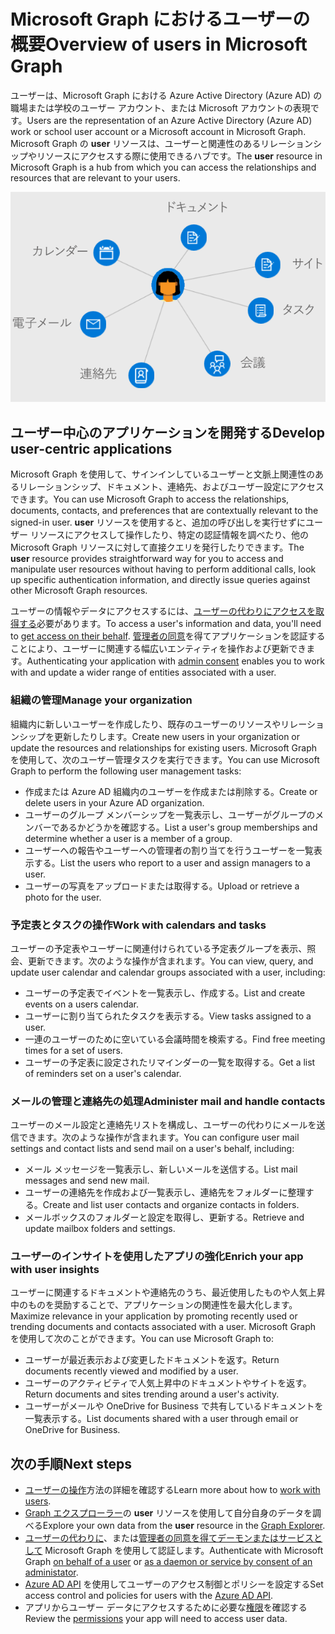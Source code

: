 # <a name="overview-of-users-in-microsoft-graph"></a><span data-ttu-id="7f866-101">Microsoft Graph におけるユーザーの概要</span><span class="sxs-lookup"><span data-stu-id="7f866-101">Overview of users in Microsoft Graph</span></span>

<span data-ttu-id="7f866-102">ユーザーは、Microsoft Graph における Azure Active Directory (Azure AD) の職場または学校のユーザー アカウント、または Microsoft アカウントの表現です。</span><span class="sxs-lookup"><span data-stu-id="7f866-102">Users are the representation of an Azure Active Directory (Azure AD) work or school user account or a Microsoft account in Microsoft Graph.</span></span> <span data-ttu-id="7f866-103">Microsoft Graph の **user** リソースは、ユーザーと関連性のあるリレーションシップやリソースにアクセスする際に使用できるハブです。</span><span class="sxs-lookup"><span data-stu-id="7f866-103">The **user** resource in Microsoft Graph is a hub from which you can access the relationships and resources that are relevant to your users.</span></span>

![予定表、メール、連絡先、会議、タスク、サイト、およびドキュメントに接続されているユーザーを示す図](images/users.png)

## <a name="develop-user-centric-applications"></a><span data-ttu-id="7f866-105">ユーザー中心のアプリケーションを開発する</span><span class="sxs-lookup"><span data-stu-id="7f866-105">Develop user-centric applications</span></span>

<span data-ttu-id="7f866-106">Microsoft Graph を使用して、サインインしているユーザーと文脈上関連性のあるリレーションシップ、ドキュメント、連絡先、およびユーザー設定にアクセスできます。</span><span class="sxs-lookup"><span data-stu-id="7f866-106">You can use Microsoft Graph to access the relationships, documents, contacts, and preferences that are contextually relevant to the signed-in user.</span></span> <span data-ttu-id="7f866-107">**user** リソースを使用すると、追加の呼び出しを実行せずにユーザー リソースにアクセスして操作したり、特定の認証情報を調べたり、他の Microsoft Graph リソースに対して直接クエリを発行したりできます。</span><span class="sxs-lookup"><span data-stu-id="7f866-107">The **user** resource provides straightforward way for you to access and manipulate user resources without having to perform additional calls, look up specific authentication information, and directly issue queries against other Microsoft Graph resources.</span></span>

<span data-ttu-id="7f866-108">ユーザーの情報やデータにアクセスするには、[ユーザーの代わりにアクセスを取得する](https://developer.microsoft.com/graph/docs/concepts/auth_v2_user)必要があります。</span><span class="sxs-lookup"><span data-stu-id="7f866-108">To access a user's information and data, you'll need to [get access on their behalf](https://developer.microsoft.com/graph/docs/concepts/auth_v2_user).</span></span> <span data-ttu-id="7f866-109">[管理者の同意](https://developer.microsoft.com/en-us/graph/docs/concepts/permissions_reference)を得てアプリケーションを認証することにより、ユーザーに関連する幅広いエンティティを操作および更新できます。</span><span class="sxs-lookup"><span data-stu-id="7f866-109">Authenticating your application with [admin consent](https://developer.microsoft.com/en-us/graph/docs/concepts/permissions_reference) enables you to work with and update a wider range of entities associated with a user.</span></span>

### <a name="manage-your-organization"></a><span data-ttu-id="7f866-110">組織の管理</span><span class="sxs-lookup"><span data-stu-id="7f866-110">Manage your organization</span></span>

<span data-ttu-id="7f866-111">組織内に新しいユーザーを作成したり、既存のユーザーのリソースやリレーションシップを更新したりします。</span><span class="sxs-lookup"><span data-stu-id="7f866-111">Create new users in your organization or update the resources and relationships for existing users.</span></span> <span data-ttu-id="7f866-112">Microsoft Graph を使用して、次のユーザー管理タスクを実行できます。</span><span class="sxs-lookup"><span data-stu-id="7f866-112">You can use Microsoft Graph to perform the following user management tasks:</span></span> 

- <span data-ttu-id="7f866-113">作成または Azure AD 組織内のユーザーを作成または削除する。</span><span class="sxs-lookup"><span data-stu-id="7f866-113">Create or delete users in your Azure AD organization.</span></span>
- <span data-ttu-id="7f866-114">ユーザーのグループ メンバーシップを一覧表示し、ユーザーがグループのメンバーであるかどうかを確認する。</span><span class="sxs-lookup"><span data-stu-id="7f866-114">List a user's group memberships and determine whether a user is a member of a group.</span></span>
- <span data-ttu-id="7f866-115">ユーザーへの報告やユーザーへの管理者の割り当てを行うユーザーを一覧表示する。</span><span class="sxs-lookup"><span data-stu-id="7f866-115">List the users who report to a user and assign managers to a user.</span></span>
- <span data-ttu-id="7f866-116">ユーザーの写真をアップロードまたは取得する。</span><span class="sxs-lookup"><span data-stu-id="7f866-116">Upload or retrieve a photo for the user.</span></span>

### <a name="work-with-calendars-and-tasks"></a><span data-ttu-id="7f866-117">予定表とタスクの操作</span><span class="sxs-lookup"><span data-stu-id="7f866-117">Work with calendars and tasks</span></span>

<span data-ttu-id="7f866-118">ユーザーの予定表やユーザーに関連付けられている予定表グループを表示、照会、更新できます。次のような操作が含まれます。</span><span class="sxs-lookup"><span data-stu-id="7f866-118">You can view, query, and update user calendar and calendar groups associated with a user, including:</span></span>

- <span data-ttu-id="7f866-119">ユーザーの予定表でイベントを一覧表示し、作成する。</span><span class="sxs-lookup"><span data-stu-id="7f866-119">List and create events on a users calendar.</span></span>
- <span data-ttu-id="7f866-120">ユーザーに割り当てられたタスクを表示する。</span><span class="sxs-lookup"><span data-stu-id="7f866-120">View tasks assigned to a user.</span></span>
- <span data-ttu-id="7f866-121">一連のユーザーのために空いている会議時間を検索する。</span><span class="sxs-lookup"><span data-stu-id="7f866-121">Find free meeting times for a set of users.</span></span>
- <span data-ttu-id="7f866-122">ユーザーの予定表に設定されたリマインダーの一覧を取得する。</span><span class="sxs-lookup"><span data-stu-id="7f866-122">Get a list of reminders set on a user's calendar.</span></span>

### <a name="administer-mail-and-handle-contacts"></a><span data-ttu-id="7f866-123">メールの管理と連絡先の処理</span><span class="sxs-lookup"><span data-stu-id="7f866-123">Administer mail and handle contacts</span></span>

<span data-ttu-id="7f866-124">ユーザーのメール設定と連絡先リストを構成し、ユーザーの代わりにメールを送信できます。次のような操作が含まれます。</span><span class="sxs-lookup"><span data-stu-id="7f866-124">You can configure user mail settings and contact lists and send mail on a user's behalf, including:</span></span>

- <span data-ttu-id="7f866-125">メール メッセージを一覧表示し、新しいメールを送信する。</span><span class="sxs-lookup"><span data-stu-id="7f866-125">List mail messages and send new mail.</span></span>
- <span data-ttu-id="7f866-126">ユーザーの連絡先を作成および一覧表示し、連絡先をフォルダーに整理する。</span><span class="sxs-lookup"><span data-stu-id="7f866-126">Create and list user contacts and organize contacts in folders.</span></span>
- <span data-ttu-id="7f866-127">メールボックスのフォルダーと設定を取得し、更新する。</span><span class="sxs-lookup"><span data-stu-id="7f866-127">Retrieve and update mailbox folders and settings.</span></span>

### <a name="enrich-your-app-with-user-insights"></a><span data-ttu-id="7f866-128">ユーザーのインサイトを使用したアプリの強化</span><span class="sxs-lookup"><span data-stu-id="7f866-128">Enrich your app with user insights</span></span>

<span data-ttu-id="7f866-129">ユーザーに関連するドキュメントや連絡先のうち、最近使用したものや人気上昇中のものを奨励することで、アプリケーションの関連性を最大化します。</span><span class="sxs-lookup"><span data-stu-id="7f866-129">Maximize relevance in your application by promoting recently used or trending documents and contacts associated with a user.</span></span> <span data-ttu-id="7f866-130">Microsoft Graph を使用して次のことができます。</span><span class="sxs-lookup"><span data-stu-id="7f866-130">You can use Microsoft Graph to:</span></span>

- <span data-ttu-id="7f866-131">ユーザーが最近表示および変更したドキュメントを返す。</span><span class="sxs-lookup"><span data-stu-id="7f866-131">Return documents recently viewed and modified by a user.</span></span>
- <span data-ttu-id="7f866-132">ユーザーのアクティビティで人気上昇中のドキュメントやサイトを返す。</span><span class="sxs-lookup"><span data-stu-id="7f866-132">Return documents and sites trending around a user's activity.</span></span>
- <span data-ttu-id="7f866-133">ユーザーがメールや OneDrive for Business で共有しているドキュメントを一覧表示する。</span><span class="sxs-lookup"><span data-stu-id="7f866-133">List documents shared with a user through email or OneDrive for Business.</span></span>

## <a name="next-steps"></a><span data-ttu-id="7f866-134">次の手順</span><span class="sxs-lookup"><span data-stu-id="7f866-134">Next steps</span></span>

- <span data-ttu-id="7f866-135">[ユーザーの操作](../api-reference/v1.0/resources/users.md)方法の詳細を確認する</span><span class="sxs-lookup"><span data-stu-id="7f866-135">Learn more about how to [work with users](../api-reference/v1.0/resources/users.md).</span></span>
- <span data-ttu-id="7f866-136">[Graph エクスプローラー](https://developer.microsoft.com/graph/graph-explorer)の **user** リソースを使用して自分自身のデータを調べる</span><span class="sxs-lookup"><span data-stu-id="7f866-136">Explore your own data from the **user** resource in the [Graph Explorer](https://developer.microsoft.com/graph/graph-explorer).</span></span>
- <span data-ttu-id="7f866-137">[ユーザーの代わりに](auth_v2_user.md)、または[管理者の同意を得てデーモンまたはサービスとして](auth_v2_service.md) Microsoft Graph を使用して認証します。</span><span class="sxs-lookup"><span data-stu-id="7f866-137">Authenticate with Microsoft Graph [on behalf of a user](auth_v2_user.md) or [as a daemon or service by consent of an administator](auth_v2_service.md).</span></span>
- <span data-ttu-id="7f866-138">[Azure AD API](../api-reference/v1.0/resources/azure_ad_overview.md) を使用してユーザーのアクセス制御とポリシーを設定する</span><span class="sxs-lookup"><span data-stu-id="7f866-138">Set access control and policies for users with the [Azure AD API](../api-reference/v1.0/resources/azure_ad_overview.md).</span></span>
- <span data-ttu-id="7f866-139">アプリからユーザー データにアクセスするために必要な[権限](permissions_reference.md)を確認する</span><span class="sxs-lookup"><span data-stu-id="7f866-139">Review the [permissions](permissions_reference.md) your app will need to access user data.</span></span> 
<!-- This isn't really a next step; let's remove to keep the list of links concise.>
- Stay up to date with Microsoft Graph [changelog](https://developer.microsoft.com/graph/docs/concepts/changelog).
-->
